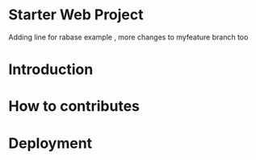 # Starter Web Project
Adding line for rabase example , more changes to myfeature branch too
# Introduction

# How to contributes

# Deployment